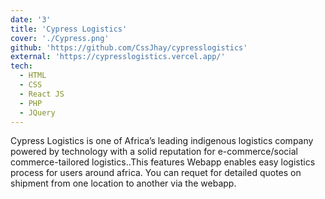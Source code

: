```yaml
---
date: '3'
title: 'Cypress Logistics'
cover: './Cypress.png'
github: 'https://github.com/CssJhay/cypresslogistics'
external: 'https://cypresslogistics.vercel.app/'
tech:
  - HTML
  - CSS
  - React JS
  - PHP 
  - JQuery
---
```


Cypress Logistics is one of Africa’s leading indigenous logistics company powered by technology with a solid reputation for e-commerce/social commerce-tailored logistics..This features Webapp enables easy logistics process for users around africa. You can requet for detailed quotes on shipment from one location to another via the webapp. 
